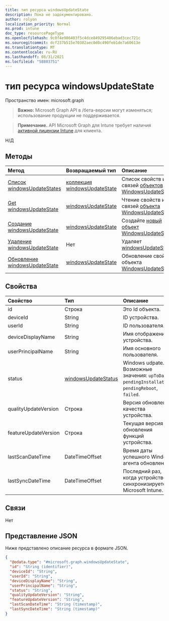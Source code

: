 ```yaml
---
title: тип ресурса windowsUpdateState
description: Пока не задокументировано.
author: rolyon
localization_priority: Normal
ms.prod: intune
doc_type: resourcePageType
ms.openlocfilehash: 9c0f4e986483f5c4dce849295406ebad3cec721c
ms.sourcegitcommit: dcf237b515e70302aec0d0c490feb1de7a60613e
ms.translationtype: MT
ms.contentlocale: ru-RU
ms.lasthandoff: 08/31/2021
ms.locfileid: "58803751"
---
```

# <a name="windowsupdatestate-resource-type"></a>тип ресурса windowsUpdateState

Пространство имен: microsoft.graph

> **Важно:** Microsoft Graph API в /бета-версии могут изменяться; использование продукции не поддерживается.

> **Примечание.** API Microsoft Graph для Intune требует наличия [активной лицензии Intune](https://go.microsoft.com/fwlink/?linkid=839381) для клиента.

Н/Д

## <a name="methods"></a>Методы
|Метод|Возвращаемый тип|Описание|
|:---|:---|:---|
|[Список windowsUpdateStates](../api/intune-shared-windowsupdatestate-list.md)|[коллекция windowsUpdateState](../resources/intune-shared-windowsupdatestate.md)|Список свойств и связей [объектов WindowsUpdateState.](../resources/intune-shared-windowsupdatestate.md)|
|[Get windowsUpdateState](../api/intune-shared-windowsupdatestate-get.md)|[windowsUpdateState](../resources/intune-shared-windowsupdatestate.md)|Чтение свойств и связей [объекта WindowsUpdateState.](../resources/intune-shared-windowsupdatestate.md)|
|[Создание windowsUpdateState](../api/intune-shared-windowsupdatestate-create.md)|[windowsUpdateState](../resources/intune-shared-windowsupdatestate.md)|Создайте [новый объект WindowsUpdateState.](../resources/intune-shared-windowsupdatestate.md)|
|[Удаление windowsUpdateState](../api/intune-shared-windowsupdatestate-delete.md)|Нет|Удаляет [windowsUpdateState](../resources/intune-shared-windowsupdatestate.md).|
|[Обновление windowsUpdateState](../api/intune-shared-windowsupdatestate-update.md)|[windowsUpdateState](../resources/intune-shared-windowsupdatestate.md)|Обновление свойств объекта [WindowsUpdateState.](../resources/intune-shared-windowsupdatestate.md)|

## <a name="properties"></a>Свойства
|Свойство|Тип|Описание|
|:---|:---|:---|
|id|Строка|Это Id объекта.|
|deviceId|String|ID устройства.|
|userId|String|ID пользователя.|
|deviceDisplayName|String|Имя отображения устройства.|
|userPrincipalName|String|Имя основного пользователя.|
|status|[windowsUpdateStatus](../resources/intune-shared-windowsupdatestatus.md)|Windows udpate. Возможные значения: `upToDate`, `pendingInstallation`, `pendingReboot`, `failed`.|
|qualityUpdateVersion|Строка|Версия обновления качества устройства.|
|featureUpdateVersion|Строка|Текущая версия обновления функций устройства.|
|lastScanDateTime|DateTimeOffset|Время даты успешного Windows агента обновления.|
|lastSyncDateTime|DateTimeOffset|Последний раз, когда устройство синхронизируется с Microsoft Intune.|

## <a name="relationships"></a>Связи
Нет

## <a name="json-representation"></a>Представление JSON
Ниже представлено описание ресурса в формате JSON.
<!-- {
  "blockType": "resource",
  "keyProperty": "id",
  "@odata.type": "microsoft.graph.windowsUpdateState"
}
-->
``` json
{
  "@odata.type": "#microsoft.graph.windowsUpdateState",
  "id": "String (identifier)",
  "deviceId": "String",
  "userId": "String",
  "deviceDisplayName": "String",
  "userPrincipalName": "String",
  "status": "String",
  "qualityUpdateVersion": "String",
  "featureUpdateVersion": "String",
  "lastScanDateTime": "String (timestamp)",
  "lastSyncDateTime": "String (timestamp)"
}
```



